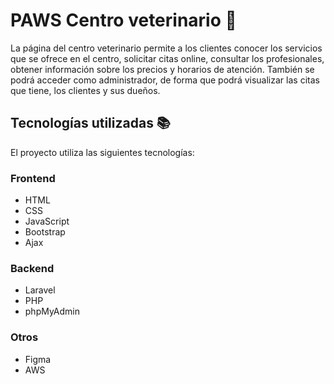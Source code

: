 

# PAWS Centro veterinario  :dog:

La página del centro veterinario permite a los clientes conocer los servicios que se ofrece en el centro, solicitar citas online, consultar los profesionales, obtener información sobre los precios y horarios de atención.
También se podrá acceder como administrador, de forma que podrá visualizar las citas que tiene, los clientes y sus dueños.

## Tecnologías utilizadas 📚

El proyecto utiliza las siguientes tecnologías:

### Frontend

- HTML 
- CSS
- JavaScript
- Bootstrap
- Ajax

### Backend

- Laravel
- PHP 
- phpMyAdmin  

### Otros

- Figma
- AWS 

